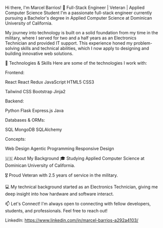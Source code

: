 Hi there, I'm Marcel Barrios! 👋
Full-Stack Engineer | Veteran | Applied Computer Science Student
I'm a passionate full-stack engineer currently pursuing a Bachelor's degree in Applied Computer Science at Dominican University of California.

My journey into technology is built on a solid foundation from my time in the military, where I served for two and a half years as an Electronics Technician and provided IT support. This experience honed my problem-solving skills and technical abilities, which I now apply to designing and building innovative web solutions.

🔧 Technologies & Skills
Here are some of the technologies I work with:

Frontend:

React React Redux JavaScript HTML5 CSS3

Tailwind CSS Bootstrap Jinja2

Backend:

Python Flask Express.js Java

Databases & ORMs:

SQL MongoDB SQLAlchemy

Concepts:

Web Design Agentic Programming Responsive Design

🇺🇸 About My Background
🎓 Studying Applied Computer Science at Dominican University of California.

🎖️ Proud Veteran with 2.5 years of service in the military.

💻 My technical background started as an Electronics Technician, giving me deep insight into how hardware and software interact.

📫 Let's Connect!
I'm always open to connecting with fellow developers, students, and professionals. Feel free to reach out!

LinkedIn: https://www.linkedin.com/in/marcel-barrios-a292a4103/
